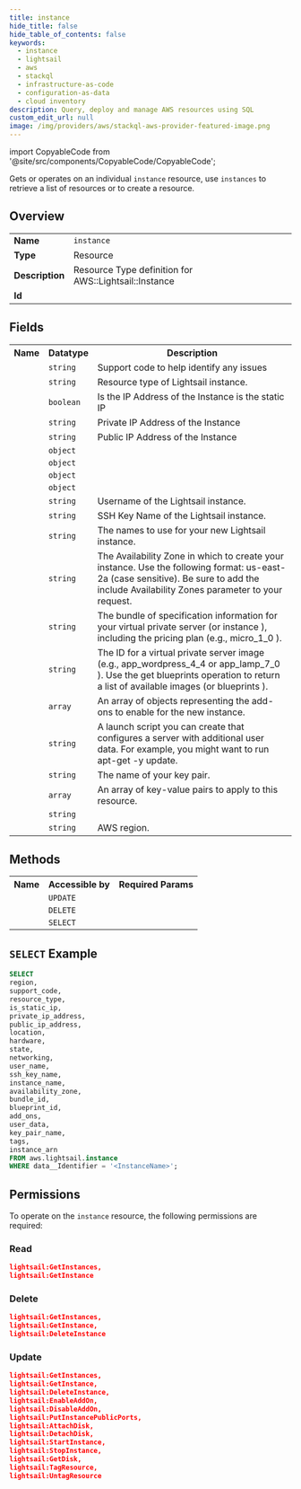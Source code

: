 ```yaml
---
title: instance
hide_title: false
hide_table_of_contents: false
keywords:
  - instance
  - lightsail
  - aws
  - stackql
  - infrastructure-as-code
  - configuration-as-data
  - cloud inventory
description: Query, deploy and manage AWS resources using SQL
custom_edit_url: null
image: /img/providers/aws/stackql-aws-provider-featured-image.png
---
```


import CopyableCode from '@site/src/components/CopyableCode/CopyableCode';

Gets or operates on an individual <code>instance</code> resource, use <code>instances</code> to retrieve a list of resources or to create a resource.

## Overview
<table><tbody>
<tr><td><b>Name</b></td><td><code>instance</code></td></tr>
<tr><td><b>Type</b></td><td>Resource</td></tr>
<tr><td><b>Description</b></td><td>Resource Type definition for AWS::Lightsail::Instance</td></tr>
<tr><td><b>Id</b></td><td><CopyableCode code="aws.lightsail.instance" /></td></tr>
</tbody></table>

## Fields
<table><tbody>
<tr><th>Name</th><th>Datatype</th><th>Description</th></tr>
<tr><td><CopyableCode code="support_code" /></td><td><code>string</code></td><td>Support code to help identify any issues</td></tr>
<tr><td><CopyableCode code="resource_type" /></td><td><code>string</code></td><td>Resource type of Lightsail instance.</td></tr>
<tr><td><CopyableCode code="is_static_ip" /></td><td><code>boolean</code></td><td>Is the IP Address of the Instance is the static IP</td></tr>
<tr><td><CopyableCode code="private_ip_address" /></td><td><code>string</code></td><td>Private IP Address of the Instance</td></tr>
<tr><td><CopyableCode code="public_ip_address" /></td><td><code>string</code></td><td>Public IP Address of the Instance</td></tr>
<tr><td><CopyableCode code="location" /></td><td><code>object</code></td><td></td></tr>
<tr><td><CopyableCode code="hardware" /></td><td><code>object</code></td><td></td></tr>
<tr><td><CopyableCode code="state" /></td><td><code>object</code></td><td></td></tr>
<tr><td><CopyableCode code="networking" /></td><td><code>object</code></td><td></td></tr>
<tr><td><CopyableCode code="user_name" /></td><td><code>string</code></td><td>Username of the  Lightsail instance.</td></tr>
<tr><td><CopyableCode code="ssh_key_name" /></td><td><code>string</code></td><td>SSH Key Name of the  Lightsail instance.</td></tr>
<tr><td><CopyableCode code="instance_name" /></td><td><code>string</code></td><td>The names to use for your new Lightsail instance.</td></tr>
<tr><td><CopyableCode code="availability_zone" /></td><td><code>string</code></td><td>The Availability Zone in which to create your instance. Use the following format: us-east-2a (case sensitive). Be sure to add the include Availability Zones parameter to your request.</td></tr>
<tr><td><CopyableCode code="bundle_id" /></td><td><code>string</code></td><td>The bundle of specification information for your virtual private server (or instance ), including the pricing plan (e.g., micro_1_0 ).</td></tr>
<tr><td><CopyableCode code="blueprint_id" /></td><td><code>string</code></td><td>The ID for a virtual private server image (e.g., app_wordpress_4_4 or app_lamp_7_0 ). Use the get blueprints operation to return a list of available images (or blueprints ).</td></tr>
<tr><td><CopyableCode code="add_ons" /></td><td><code>array</code></td><td>An array of objects representing the add-ons to enable for the new instance.</td></tr>
<tr><td><CopyableCode code="user_data" /></td><td><code>string</code></td><td>A launch script you can create that configures a server with additional user data. For example, you might want to run apt-get -y update.</td></tr>
<tr><td><CopyableCode code="key_pair_name" /></td><td><code>string</code></td><td>The name of your key pair.</td></tr>
<tr><td><CopyableCode code="tags" /></td><td><code>array</code></td><td>An array of key-value pairs to apply to this resource.</td></tr>
<tr><td><CopyableCode code="instance_arn" /></td><td><code>string</code></td><td></td></tr>
<tr><td><CopyableCode code="region" /></td><td><code>string</code></td><td>AWS region.</td></tr>

</tbody></table>

## Methods

<table><tbody>
  <tr>
    <th>Name</th>
    <th>Accessible by</th>
    <th>Required Params</th>
  </tr>
  <tr>
    <td><CopyableCode code="update_resource" /></td>
    <td><code>UPDATE</code></td>
    <td><CopyableCode code="data__Identifier, data__PatchDocument, region" /></td>
  </tr>
  <tr>
    <td><CopyableCode code="delete_resource" /></td>
    <td><code>DELETE</code></td>
    <td><CopyableCode code="data__Identifier, region" /></td>
  </tr>
  <tr>
    <td><CopyableCode code="get_resource" /></td>
    <td><code>SELECT</code></td>
    <td><CopyableCode code="data__Identifier, region" /></td>
  </tr>
</tbody></table>

## `SELECT` Example
```sql
SELECT
region,
support_code,
resource_type,
is_static_ip,
private_ip_address,
public_ip_address,
location,
hardware,
state,
networking,
user_name,
ssh_key_name,
instance_name,
availability_zone,
bundle_id,
blueprint_id,
add_ons,
user_data,
key_pair_name,
tags,
instance_arn
FROM aws.lightsail.instance
WHERE data__Identifier = '<InstanceName>';
```

## Permissions

To operate on the <code>instance</code> resource, the following permissions are required:

### Read
```json
lightsail:GetInstances,
lightsail:GetInstance
```

### Delete
```json
lightsail:GetInstances,
lightsail:GetInstance,
lightsail:DeleteInstance
```

### Update
```json
lightsail:GetInstances,
lightsail:GetInstance,
lightsail:DeleteInstance,
lightsail:EnableAddOn,
lightsail:DisableAddOn,
lightsail:PutInstancePublicPorts,
lightsail:AttachDisk,
lightsail:DetachDisk,
lightsail:StartInstance,
lightsail:StopInstance,
lightsail:GetDisk,
lightsail:TagResource,
lightsail:UntagResource
```

